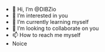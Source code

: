 - 👋 Hi, I’m @DIBZio
- 👀 I’m interested in you
- 🌱 I’m currently learning myself
- 💞️ I’m looking to collaborate on you
- 📫 How to reach me myself
- Noice
